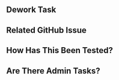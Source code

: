 ## Dework Task

<!--- Please link to the Dework task here. -->

## Related GitHub Issue

<!--- Please link to the GitHub issue here. -->

## How Has This Been Tested?

<!--- Please describe in detail how you tested your changes. -->

## Are There Admin Tasks?

<!--- Please include any related admin tasks, like adding/changing environment variables in Vercel. -->
